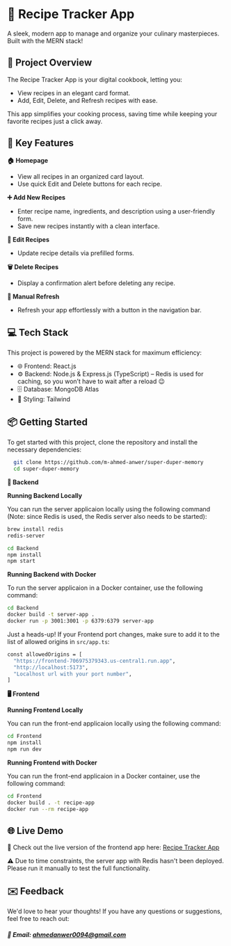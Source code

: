 # 🍲 Recipe Tracker App

A sleek, modern app to manage and organize your culinary masterpieces. Built with the MERN stack!

## 🚀 Project Overview

The Recipe Tracker App is your digital cookbook, letting you:

- View recipes in an elegant card format.
- Add, Edit, Delete, and Refresh recipes with ease.

This app simplifies your cooking process, saving time while keeping your favorite recipes just a click away.

## 🧪 Key Features

**🏠 Homepage**

- View all recipes in an organized card layout.
- Use quick Edit and Delete buttons for each recipe.

**➕ Add New Recipes**

- Enter recipe name, ingredients, and description using a user-friendly form.
- Save new recipes instantly with a clean interface.

**📝 Edit Recipes**

- Update recipe details via prefilled forms.

**🗑️ Delete Recipes**

- Display a confirmation alert before deleting any recipe.

**🔄 Manual Refresh**

- Refresh your app effortlessly with a button in the navigation bar.

## 💻 Tech Stack

This project is powered by the MERN stack for maximum efficiency:

- 🌐 Frontend: React.js
- ⚙️ Backend: Node.js & Express.js (TypeScript) – Redis is used for caching, so you won’t have to wait after a reload 😉
- 🗄️ Database: MongoDB Atlas
- 🎨 Styling: Tailwind

## 📦 Getting Started

To get started with this project, clone the repository and install the necessary dependencies:

```bash
  git clone https://github.com/m-ahmed-anwer/super-duper-memory
  cd super-duper-memory
```

**🔧 Backend**

**Running Backend Locally**

You can run the server applicaion locally using the following command (Note: since Redis is used, the Redis server also needs to be started):

```bash
brew install redis
redis-server
```

```bash
cd Backend
npm install
npm start
```

**Running Backend with Docker**

To run the server applicaion in a Docker container, use the following command:

```bash
cd Backend
docker build -t server-app .
docker run -p 3001:3001 -p 6379:6379 server-app
```
Just a heads-up! If your Frontend port changes, make sure to add it to the list of allowed origins in `src/app.ts`:

```bash
const allowedOrigins = [
  "https://frontend-706975379343.us-central1.run.app",
  "http://localhost:5173",
  "Localhost url with your port number",
]
```


**🖥️ Frontend**

**Running Frontend Locally**

You can run the front-end applicaion locally using the following command:

```bash
cd Frontend
npm install
npm run dev
```

**Running Frontend with Docker**

You can run the front-end applicaion in a Docker container, use the following command:

```bash
cd Frontend
docker build . -t recipe-app
docker run --rm recipe-app
```

## 🌐 Live Demo

🚀 Check out the live version of the frontend app here:
[Recipe Tracker App](https://frontend-706975379343.us-central1.run.app/)

⚠️ Due to time constraints, the server app with Redis hasn't been deployed. Please run it manually to test the full functionality.

## ✉️ Feedback

We'd love to hear your thoughts! If you have any questions or suggestions, feel free to reach out:

##### 📧 Email: [ahmedanwer0094@gmail.com](mailto:ahmedanwer0094@gmail.com)
